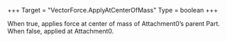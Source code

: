 +++
Target = "VectorForce.ApplyAtCenterOfMass"
Type = boolean
+++

When true, applies force at center of mass of Attachment0’s parent Part. When false, applied at Attachment0.